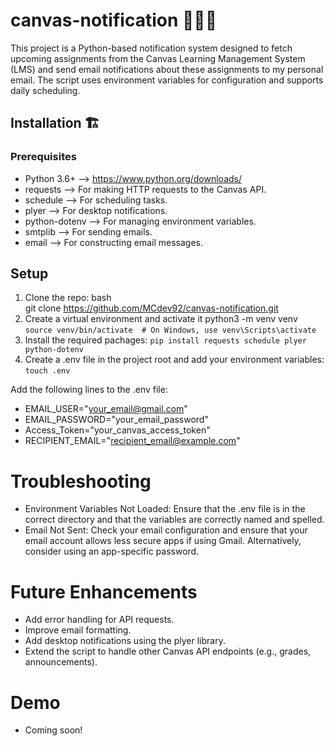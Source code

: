 # canvas-notification 👨🏻‍💻
This project is a Python-based notification system designed to fetch upcoming assignments from the Canvas Learning Management System (LMS) and send email notifications about these assignments to my personal email. The script uses environment variables for configuration and supports daily scheduling.

## Installation 🏗️

### Prerequisites
* Python 3.6+ --> https://www.python.org/downloads/
* requests -->  For making HTTP requests to the Canvas API.
* schedule -->  For scheduling tasks.
* plyer -->  For desktop notifications.
* python-dotenv -->  For managing environment variables.
* smtplib -->  For sending emails.
* email -->  For constructing email messages.

## Setup
1. Clone the repo:
    bash<br>git clone https://github.com/MCdev92/canvas-notification.git<br>
2. Create a virtual environment and activate it
python3 -m venv venv
    `source venv/bin/activate  # On Windows, use venv\Scripts\activate`
3. Install the required pachages:
    `pip install requests schedule plyer python-dotenv`
4. Create a .env file in the project root and add your environment variables:
    `touch .env`

Add the following lines to the .env file:
* EMAIL_USER="your_email@gmail.com"
* EMAIL_PASSWORD="your_email_password"
* Access_Token="your_canvas_access_token"
* RECIPIENT_EMAIL="recipient_email@example.com"

# Troubleshooting
* Environment Variables Not Loaded: Ensure that the .env file is in the correct directory and that the variables are correctly named and spelled.
* Email Not Sent: Check your email configuration and ensure that your email account allows less secure apps if using Gmail. Alternatively, consider using an app-specific password.

# Future Enhancements 
* Add error handling for API requests.
* Improve email formatting.
* Add desktop notifications using the plyer library.
* Extend the script to handle other Canvas API endpoints (e.g., grades, announcements).

# Demo
* Coming soon!



